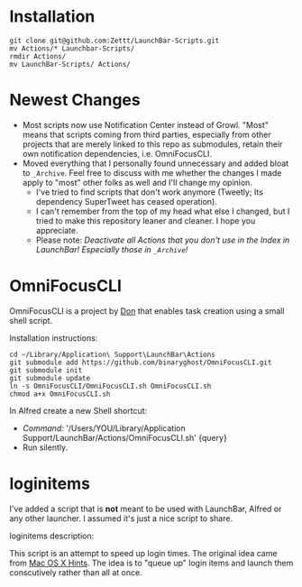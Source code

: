 # Installation #

	git clone git@github.com:Zettt/LaunchBar-Scripts.git
	mv Actions/* Launchbar-Scripts/
	rmdir Actions/
	mv LaunchBar-Scripts/ Actions/

# Newest Changes #

- Most scripts now use Notification Center instead of Growl. "Most" means that scripts coming from third parties, especially from other projects that are merely linked to this repo as submodules, retain their own notification dependencies, i.e. OmniFocusCLI.
- Moved everything that I personally found unnecessary and added bloat to `_Archive`. Feel free to discuss with me whether the changes I made apply to "most" other folks as well and I'll change my opinion.
	- I've tried to find scripts that don't work anymore (Tweetly; Its dependency SuperTweet has ceased operation).
	- I can't remember from the top of my head what else I changed, but I tried to make this repository leaner and cleaner. I hope you appreciate.
	- Please note: *Deactivate all Actions that you don't use in the Index in LaunchBar! Especially those in `_Archive`!*

# OmniFocusCLI #

OmniFocusCLI is a project by [Don](https://github.com/binaryghost/OmniFocusCLI) that enables task creation using a small shell script.  

Installation instructions:

	cd ~/Library/Application\ Support\LaunchBar\Actions
	git submodule add https://github.com/binaryghost/OmniFocusCLI.git
	git submodule init
	git submodule update
	ln -s OmniFocusCLI/OmniFocusCLI.sh OmniFocusCLI.sh
	chmod a+x OmniFocusCLI.sh

In Alfred create a new Shell shortcut:

* *Command:* '/Users/YOU/Library/Application Support/LaunchBar/Actions/OmniFocusCLI.sh' {query}
* Run silently.

# loginitems #

I've added a script that is **not** meant to be used with LaunchBar, Alfred or any other launcher. I assumed it's just a nice script to share.

loginitems description:

This script is an attempt to speed up login times. The original idea came from [Mac OS X Hints](http://hints.macworld.com/article.php?story=20091108173250445). The idea is to "queue up" login items and launch them conscutively rather than all at once.
